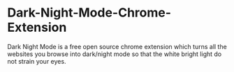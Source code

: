 # Dark-Night-Mode-Chrome-Extension
Dark Night Mode is a free open source chrome extension which turns all the websites you browse into dark/night mode so that the white bright light do not strain your eyes.
